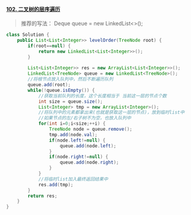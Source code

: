 #### [102. 二叉树的层序遍历](https://leetcode-cn.com/problems/binary-tree-level-order-traversal/)

> 推荐的写法：
> Deque<TreeNode> queue = new LinkedList<>();

```java
class Solution {
	public List<List<Integer>> levelOrder(TreeNode root) {
		if(root==null) {
			return new LinkedList<List<Integer>>();
		}
		
		List<List<Integer>> res = new ArrayList<List<Integer>>();
		LinkedList<TreeNode> queue = new LinkedList<TreeNode>();
		//将根节点放入队列中，然后不断遍历队列
		queue.add(root);
		while(!queue.isEmpty()) {
			//获取当前队列的长度，这个长度相当于 当前这一层的节点个数
			int size = queue.size();
			List<Integer> tmp = new ArrayList<Integer>();
			//将队列中的元素都拿出来(也就是获取这一层的节点)，放到临时list中
			//如果节点的左/右子树不为空，也放入队列中
			for(int i=0;i<size;++i) {
				TreeNode node = queue.remove();
				tmp.add(node.val);
				if(node.left!=null) {
					queue.add(node.left);
				}
				if(node.right!=null) {
					queue.add(node.right);
				}
			}
			//将临时list加入最终返回结果中
			res.add(tmp);
		}
		return res;
	}
}
```


